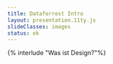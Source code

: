 ```yaml
---
title: Dataforrest Intro
layout: presentation.11ty.js
slideClasses: images
status: ok
---
```


<section class="image is-fullscreen" data-background="./images/was-ist-design-01.png" data-background-position="center">
</section>

<section class="image is-fullscreen" data-background="./images/was-ist-design-02.png" data-background-position="bottom">

</section>

<section class="image is-full-width" data-background="./images/was-ist-design-03.png" data-background-position="center">

</section>

{% interlude "Was ist Design?"%}

<section class="image is-full-width" data-background="./images/was-ist-design-04.png" data-background-position="center">

</section>
